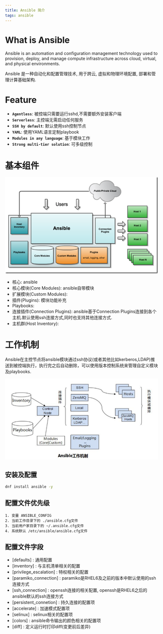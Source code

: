 ```yaml
---
title: Ansible 简介
tags: ansible
---
```

<!--more-->

# What is Ansible

Ansible is an automation and configuration management technology used to provision, deploy, and manage compute infrastructure across cloud, virtual, and physical environments.

Ansible 是一种自动化和配置管理技术, 用于跨云, 虚拟和物理环境配置, 部署和管理计算基础架构.

# Feature

+ **`Agentless`**: 被控端只需要运行sshd,不需要额外安装客户端
+ **`Serverless`**: 主控端无需启动任何服务
+ **`SSH by default`**: 默认使用ssh控制节点
+ **`YAML`**: 使用YAML语言定制playbook
+ **`Modules in any language`**: 基于模块工作
+ **`Strong multi-tier solution`**: 可多级控制

# 基本组件

![ansible_overview](/assets/img/blog/ansible/ansible1.png)

+ 核心: ansible
+ 核心模块(Core Modules): ansible自带模块
+ 扩展模块(Custom Modules):
+ 插件(Plugins): 模块功能补充
+ Playbooks:
+ 连接插件(Connection Plugins): ansible基于Connection Plugins连接到各个主机.默认使用ssh连接方式,同时也支持其他连接方式.
+ 主机群(Host Inventory):

# 工作机制

Ansible在主控节点将ansible模块通过ssh协议(或者其他比如kerberos,LDAP)推送到被控端执行，执行完之后自动删除，可以使用版本控制系统来管理自定义模块及playbooks.

![ansible_workflow](/assets/img/blog/ansible/ansible2.png)

## 安装及配置
```bash
dnf install ansible -y
```
## 配置文件优先级

    1. 变量 ANSIBLE_CONFIG
    2. 当前工作目录下的 ./ansible.cfg文件
    3. 当前用户家目录下的 ~/.ansible.cfg文件
    4. 系统默认 /etc/ansible/ansible.cfg文件

## 配置文件字段

+ [defaults] : 通用配置
+ [inventory] : 与主机清单相关的配置
+ [privilege_escalation] : 特权相关的配置
+ [paramiko_connection] : paramiko是RHEL6及之前的版本中默认使用的ssh连接方式
+ [ssh_connection] : openssh连接的相关配置, openssh是RHEL6之后的ansible默认的ssh连接方式
+ [persistent_connetion] : 持久连接的配置项
+ [accelerate] : 加速模式配置项
+ [selinux] : selinux相关的配置项
+ [colors] : ansible命令输出的颜色相关的配置项
+ [diff] : 定义运行时打印diff(变更前后差异)